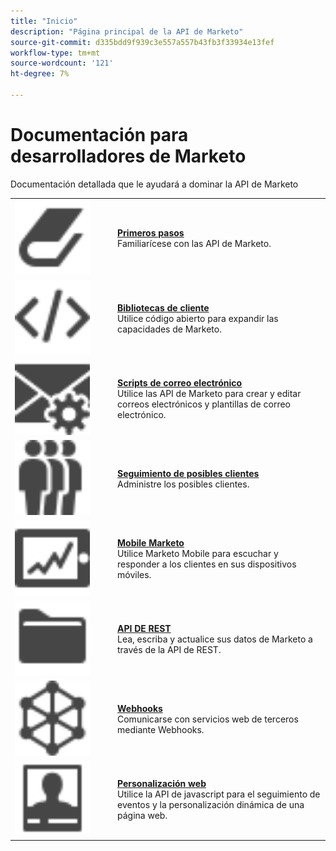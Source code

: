```yaml
---
title: "Inicio"
description: "Página principal de la API de Marketo"
source-git-commit: d335bdd9f939c3e557a557b43fb3f33934e13fef
workflow-type: tm+mt
source-wordcount: '121'
ht-degree: 7%

---
```



# Documentación para desarrolladores de Marketo

Documentación detallada que le ayudará a dominar la API de Marketo

<table>
  <tr>
    <td width="150"><img alt="Introducción" src="assets/Smock_Book_18_N.svg" width="120px"/></td>
    <td><a href="getting-started.md"><strong>Primeros pasos</strong></a>
      <div>Familiarícese con las API de Marketo.</div></td>
  </tr>
  <tr>
    <td><img alt="Bibliotecas de cliente" src="assets/Smock_Code_18_N.svg" width="120px"></td>
    <td><a href="https://github.com/Marketo/Community-Supported-Client-Libraries"><strong>Bibliotecas de cliente</strong></a>
      <div>Utilice código abierto para expandir las capacidades de Marketo.</div></td>
  </tr>
  <tr>
    <td width="150px"><img alt="Scripts de correo electrónico" src="assets/Smock_EmailGear_18_N.svg" width="120px"/></td>
    <td><a href="rest-api/emails.md"><strong>Scripts de correo electrónico</strong></a>
      <div>Utilice las API de Marketo para crear y editar correos electrónicos y plantillas de correo electrónico.</div></td>
  </tr>
  <tr>
    <td width="150px"><img alt="Seguimiento de leads" src="assets/Smock_PeopleGroup_18_N.svg" width="120px"></td>
    <td><a href="javascript-api/lead-tracking.md"><strong>Seguimiento de posibles clientes</strong></a><br>
      <div>Administre los posibles clientes.</div></td>
  </tr>
  <tr>
    <td width="150px"><img alt="Mobile Marketo" src="assets/Smock_MobileServices_18_N.svg" width="120px"/></td>
    <td><a href="mobile/mobile.md"><strong>Mobile Marketo</strong></a>
      <div>Utilice Marketo Mobile para escuchar y responder a los clientes en sus dispositivos móviles.</div></td>
  </tr>
  <tr>
    <td width="150"><img alt="API de REST" src="assets/Smock_AppleFiles_18_N.svg" width="120px"/></td>
    <td><a href="https://developer.adobe.com/marketo-apis/"><strong>API DE REST</strong></a>
      <div>Lea, escriba y actualice sus datos de Marketo a través de la API de REST.</div></td>
  </tr>
  <tr>
    <td width="150px"><img alt="Webhooks" src="assets/Smock_SocialNetwork_18_N.svg" width="120px"/></td>
    <td><a href="webhooks/webhooks.md"><strong>Webhooks</strong></a>
      <div>Comunicarse con servicios web de terceros mediante Webhooks.</div></td>
  </tr>
  <tr>
    <td width="150px"><img alt="Personalización web" src="assets/Smock_PersonalizationField_18_N.svg" width="120px"></td>
    <td><a href="javascript-api/web-personalization.md"><strong>Personalización web</strong></a>
      <div>Utilice la API de javascript para el seguimiento de eventos y la personalización dinámica de una página web.</div></td>
  </tr>
</table>
